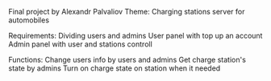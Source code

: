 Final project by Alexandr Palvaliov
Theme: Charging stations server for automobiles

Requirements:
Dividing users and admins
User panel with top up an account
Admin panel with user and stations controll

Functions: 
Change users info by users and admins
Get charge station's state by admins
Turn on charge state on station when it needed
